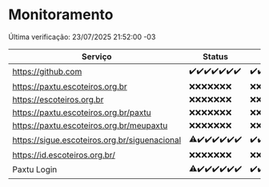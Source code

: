 # Monitoramento

Última verificação: 23/07/2025 21:52:00 -03

|Serviço|Status|Últimas 24h|
|---|---|---|
|https://github.com|<span title="2025-07-16: OK=23">✔️</span><span title="2025-07-17: OK=23">✔️</span><span title="2025-07-18: OK=23">✔️</span><span title="2025-07-19: OK=23">✔️</span><span title="2025-07-20: OK=22">✔️</span><span title="2025-07-21: OK=22">✔️</span><span title="2025-07-22: OK=23">✔️</span>|<span title="22/07/2025 21:53:00 -03 : 200">✔️</span><span title="22/07/2025 23:52:00 -03 : 200">✔️</span><span title="23/07/2025 00:56:00 -03 : 200">✔️</span><span title="23/07/2025 01:33:00 -03 : 200">✔️</span><span title="23/07/2025 02:19:00 -03 : 200">✔️</span><span title="23/07/2025 03:16:00 -03 : 200">✔️</span><span title="23/07/2025 04:15:00 -03 : 200">✔️</span><span title="23/07/2025 05:14:00 -03 : 200">✔️</span><span title="23/07/2025 06:15:00 -03 : 200">✔️</span><span title="23/07/2025 07:11:00 -03 : 200">✔️</span><span title="23/07/2025 08:09:00 -03 : 200">✔️</span><span title="23/07/2025 09:20:00 -03 : 200">✔️</span><span title="23/07/2025 10:31:00 -03 : 200">✔️</span><span title="23/07/2025 11:12:00 -03 : 200">✔️</span><span title="23/07/2025 12:11:00 -03 : 200">✔️</span><span title="23/07/2025 13:13:00 -03 : 200">✔️</span><span title="23/07/2025 14:13:00 -03 : 200">✔️</span><span title="23/07/2025 15:14:00 -03 : 200">✔️</span><span title="23/07/2025 16:10:00 -03 : 200">✔️</span><span title="23/07/2025 17:11:00 -03 : 200">✔️</span><span title="23/07/2025 18:10:00 -03 : 200">✔️</span><span title="23/07/2025 19:10:00 -03 : 200">✔️</span><span title="23/07/2025 20:10:00 -03 : 200">✔️</span><span title="23/07/2025 21:52:00 -03 : 200">✔️</span>|
|https://paxtu.escoteiros.org.br|<span title="2025-07-16: Falhas=23">❌</span><span title="2025-07-17: Falhas=23">❌</span><span title="2025-07-18: Falhas=23">❌</span><span title="2025-07-19: Falhas=23">❌</span><span title="2025-07-20: Falhas=22">❌</span><span title="2025-07-21: Falhas=22">❌</span><span title="2025-07-22: Falhas=23">❌</span>|<span title="22/07/2025 21:53:00 -03 : 403">❌</span><span title="22/07/2025 23:52:00 -03 : 403">❌</span><span title="23/07/2025 00:56:00 -03 : 403">❌</span><span title="23/07/2025 01:33:00 -03 : 403">❌</span><span title="23/07/2025 02:19:00 -03 : 403">❌</span><span title="23/07/2025 03:16:00 -03 : 403">❌</span><span title="23/07/2025 04:15:00 -03 : 403">❌</span><span title="23/07/2025 05:14:00 -03 : 403">❌</span><span title="23/07/2025 06:15:00 -03 : 403">❌</span><span title="23/07/2025 07:11:00 -03 : 403">❌</span><span title="23/07/2025 08:09:00 -03 : 403">❌</span><span title="23/07/2025 09:20:00 -03 : 403">❌</span><span title="23/07/2025 10:31:00 -03 : 403">❌</span><span title="23/07/2025 11:12:00 -03 : 403">❌</span><span title="23/07/2025 12:11:00 -03 : 403">❌</span><span title="23/07/2025 13:13:00 -03 : 403">❌</span><span title="23/07/2025 14:13:00 -03 : 403">❌</span><span title="23/07/2025 15:14:00 -03 : 403">❌</span><span title="23/07/2025 16:10:00 -03 : 403">❌</span><span title="23/07/2025 17:11:00 -03 : 403">❌</span><span title="23/07/2025 18:10:00 -03 : 403">❌</span><span title="23/07/2025 19:10:00 -03 : 403">❌</span><span title="23/07/2025 20:10:00 -03 : 403">❌</span><span title="23/07/2025 21:52:00 -03 : 403">❌</span>|
|https://escoteiros.org.br|<span title="2025-07-16: Falhas=23">❌</span><span title="2025-07-17: Falhas=23">❌</span><span title="2025-07-18: Falhas=23">❌</span><span title="2025-07-19: Falhas=23">❌</span><span title="2025-07-20: Falhas=22">❌</span><span title="2025-07-21: Falhas=22">❌</span><span title="2025-07-22: Falhas=23">❌</span>|<span title="22/07/2025 21:53:00 -03 : 403">❌</span><span title="22/07/2025 23:52:00 -03 : 403">❌</span><span title="23/07/2025 00:56:00 -03 : 403">❌</span><span title="23/07/2025 01:33:00 -03 : 403">❌</span><span title="23/07/2025 02:19:00 -03 : 403">❌</span><span title="23/07/2025 03:16:00 -03 : 403">❌</span><span title="23/07/2025 04:15:00 -03 : 403">❌</span><span title="23/07/2025 05:14:00 -03 : 403">❌</span><span title="23/07/2025 06:15:00 -03 : 403">❌</span><span title="23/07/2025 07:11:00 -03 : 403">❌</span><span title="23/07/2025 08:09:00 -03 : 403">❌</span><span title="23/07/2025 09:20:00 -03 : 403">❌</span><span title="23/07/2025 10:31:00 -03 : 403">❌</span><span title="23/07/2025 11:12:00 -03 : 403">❌</span><span title="23/07/2025 12:11:00 -03 : 403">❌</span><span title="23/07/2025 13:13:00 -03 : 403">❌</span><span title="23/07/2025 14:13:00 -03 : 403">❌</span><span title="23/07/2025 15:14:00 -03 : 403">❌</span><span title="23/07/2025 16:10:00 -03 : 403">❌</span><span title="23/07/2025 17:11:00 -03 : 403">❌</span><span title="23/07/2025 18:10:00 -03 : 403">❌</span><span title="23/07/2025 19:10:00 -03 : 403">❌</span><span title="23/07/2025 20:10:00 -03 : 403">❌</span><span title="23/07/2025 21:52:00 -03 : 403">❌</span>|
|https://paxtu.escoteiros.org.br/paxtu|<span title="2025-07-16: Falhas=23">❌</span><span title="2025-07-17: Falhas=23">❌</span><span title="2025-07-18: Falhas=23">❌</span><span title="2025-07-19: Falhas=23">❌</span><span title="2025-07-20: Falhas=22">❌</span><span title="2025-07-21: Falhas=22">❌</span><span title="2025-07-22: Falhas=23">❌</span>|<span title="22/07/2025 21:53:00 -03 : 403">❌</span><span title="22/07/2025 23:52:00 -03 : 403">❌</span><span title="23/07/2025 00:56:00 -03 : 403">❌</span><span title="23/07/2025 01:33:00 -03 : 403">❌</span><span title="23/07/2025 02:19:00 -03 : 403">❌</span><span title="23/07/2025 03:16:00 -03 : 403">❌</span><span title="23/07/2025 04:15:00 -03 : 403">❌</span><span title="23/07/2025 05:14:00 -03 : 403">❌</span><span title="23/07/2025 06:15:00 -03 : 403">❌</span><span title="23/07/2025 07:11:00 -03 : 403">❌</span><span title="23/07/2025 08:09:00 -03 : 403">❌</span><span title="23/07/2025 09:20:00 -03 : 403">❌</span><span title="23/07/2025 10:31:00 -03 : 403">❌</span><span title="23/07/2025 11:12:00 -03 : 403">❌</span><span title="23/07/2025 12:11:00 -03 : 403">❌</span><span title="23/07/2025 13:13:00 -03 : 403">❌</span><span title="23/07/2025 14:13:00 -03 : 403">❌</span><span title="23/07/2025 15:14:00 -03 : 403">❌</span><span title="23/07/2025 16:10:00 -03 : 403">❌</span><span title="23/07/2025 17:11:00 -03 : 403">❌</span><span title="23/07/2025 18:10:00 -03 : 403">❌</span><span title="23/07/2025 19:10:00 -03 : 403">❌</span><span title="23/07/2025 20:10:00 -03 : 403">❌</span><span title="23/07/2025 21:52:00 -03 : 403">❌</span>|
|https://paxtu.escoteiros.org.br/meupaxtu|<span title="2025-07-16: Falhas=23">❌</span><span title="2025-07-17: Falhas=23">❌</span><span title="2025-07-18: Falhas=23">❌</span><span title="2025-07-19: Falhas=23">❌</span><span title="2025-07-20: Falhas=22">❌</span><span title="2025-07-21: Falhas=22">❌</span><span title="2025-07-22: Falhas=23">❌</span>|<span title="22/07/2025 21:53:00 -03 : 403">❌</span><span title="22/07/2025 23:52:00 -03 : 403">❌</span><span title="23/07/2025 00:56:00 -03 : 403">❌</span><span title="23/07/2025 01:33:00 -03 : 403">❌</span><span title="23/07/2025 02:19:00 -03 : 403">❌</span><span title="23/07/2025 03:16:00 -03 : 403">❌</span><span title="23/07/2025 04:15:00 -03 : 403">❌</span><span title="23/07/2025 05:14:00 -03 : 403">❌</span><span title="23/07/2025 06:15:00 -03 : 403">❌</span><span title="23/07/2025 07:11:00 -03 : 403">❌</span><span title="23/07/2025 08:09:00 -03 : 403">❌</span><span title="23/07/2025 09:20:00 -03 : 403">❌</span><span title="23/07/2025 10:31:00 -03 : 403">❌</span><span title="23/07/2025 11:12:00 -03 : 403">❌</span><span title="23/07/2025 12:11:00 -03 : 403">❌</span><span title="23/07/2025 13:13:00 -03 : 403">❌</span><span title="23/07/2025 14:13:00 -03 : 403">❌</span><span title="23/07/2025 15:14:00 -03 : 403">❌</span><span title="23/07/2025 16:10:00 -03 : 403">❌</span><span title="23/07/2025 17:11:00 -03 : 403">❌</span><span title="23/07/2025 18:10:00 -03 : 403">❌</span><span title="23/07/2025 19:10:00 -03 : 403">❌</span><span title="23/07/2025 20:10:00 -03 : 403">❌</span><span title="23/07/2025 21:52:00 -03 : 403">❌</span>|
|https://sigue.escoteiros.org.br/siguenacional|<span title="2025-07-16: OK=22, Falhas=1">⚠️</span><span title="2025-07-17: OK=23">✔️</span><span title="2025-07-18: OK=23">✔️</span><span title="2025-07-19: OK=23">✔️</span><span title="2025-07-20: OK=22">✔️</span><span title="2025-07-21: OK=22">✔️</span><span title="2025-07-22: OK=23">✔️</span>|<span title="22/07/2025 21:53:00 -03 : 200">✔️</span><span title="22/07/2025 23:52:00 -03 : 200">✔️</span><span title="23/07/2025 00:56:00 -03 : 200">✔️</span><span title="23/07/2025 01:33:00 -03 : 200">✔️</span><span title="23/07/2025 02:19:00 -03 : 200">✔️</span><span title="23/07/2025 03:16:00 -03 : 200">✔️</span><span title="23/07/2025 04:15:00 -03 : 200">✔️</span><span title="23/07/2025 05:14:00 -03 : 200">✔️</span><span title="23/07/2025 06:15:00 -03 : 200">✔️</span><span title="23/07/2025 07:11:00 -03 : 200">✔️</span><span title="23/07/2025 08:09:00 -03 : 200">✔️</span><span title="23/07/2025 09:20:00 -03 : 200">✔️</span><span title="23/07/2025 10:31:00 -03 : 200">✔️</span><span title="23/07/2025 11:12:00 -03 : 200">✔️</span><span title="23/07/2025 12:11:00 -03 : 200">✔️</span><span title="23/07/2025 13:13:00 -03 : 200">✔️</span><span title="23/07/2025 14:13:00 -03 : 200">✔️</span><span title="23/07/2025 15:14:00 -03 : 200">✔️</span><span title="23/07/2025 16:10:00 -03 : 200">✔️</span><span title="23/07/2025 17:11:00 -03 : 200">✔️</span><span title="23/07/2025 18:10:00 -03 : 200">✔️</span><span title="23/07/2025 19:10:00 -03 : 200">✔️</span><span title="23/07/2025 20:10:00 -03 : 200">✔️</span><span title="23/07/2025 21:52:00 -03 : 200">✔️</span>|
|https://id.escoteiros.org.br/|<span title="2025-07-16: Falhas=23">❌</span><span title="2025-07-17: Falhas=23">❌</span><span title="2025-07-18: Falhas=23">❌</span><span title="2025-07-19: Falhas=23">❌</span><span title="2025-07-20: Falhas=22">❌</span><span title="2025-07-21: Falhas=22">❌</span><span title="2025-07-22: Falhas=23">❌</span>|<span title="22/07/2025 21:53:00 -03 : 403">❌</span><span title="22/07/2025 23:52:00 -03 : 403">❌</span><span title="23/07/2025 00:56:00 -03 : 403">❌</span><span title="23/07/2025 01:33:00 -03 : 403">❌</span><span title="23/07/2025 02:19:00 -03 : 403">❌</span><span title="23/07/2025 03:16:00 -03 : 403">❌</span><span title="23/07/2025 04:15:00 -03 : 403">❌</span><span title="23/07/2025 05:14:00 -03 : 403">❌</span><span title="23/07/2025 06:15:00 -03 : 403">❌</span><span title="23/07/2025 07:11:00 -03 : 403">❌</span><span title="23/07/2025 08:09:00 -03 : 403">❌</span><span title="23/07/2025 09:20:00 -03 : 403">❌</span><span title="23/07/2025 10:31:00 -03 : 403">❌</span><span title="23/07/2025 11:12:00 -03 : 403">❌</span><span title="23/07/2025 12:11:00 -03 : 403">❌</span><span title="23/07/2025 13:13:00 -03 : 403">❌</span><span title="23/07/2025 14:13:00 -03 : 403">❌</span><span title="23/07/2025 15:14:00 -03 : 403">❌</span><span title="23/07/2025 16:10:00 -03 : 403">❌</span><span title="23/07/2025 17:11:00 -03 : 403">❌</span><span title="23/07/2025 18:10:00 -03 : 403">❌</span><span title="23/07/2025 19:10:00 -03 : 403">❌</span><span title="23/07/2025 20:10:00 -03 : 403">❌</span><span title="23/07/2025 21:52:00 -03 : 403">❌</span>|
|Paxtu Login|<span title="2025-07-16: OK=22, Falhas=1">⚠️</span><span title="2025-07-17: OK=23">✔️</span><span title="2025-07-18: OK=23">✔️</span><span title="2025-07-19: OK=23">✔️</span><span title="2025-07-20: OK=22">✔️</span><span title="2025-07-21: OK=22">✔️</span><span title="2025-07-22: OK=23">✔️</span>|<span title="22/07/2025 21:53:00 -03 : 200">✔️</span><span title="22/07/2025 23:52:00 -03 : 200">✔️</span><span title="23/07/2025 00:56:00 -03 : 200">✔️</span><span title="23/07/2025 01:33:00 -03 : 200">✔️</span><span title="23/07/2025 02:19:00 -03 : 200">✔️</span><span title="23/07/2025 03:16:00 -03 : 200">✔️</span><span title="23/07/2025 04:15:00 -03 : 200">✔️</span><span title="23/07/2025 05:14:00 -03 : 200">✔️</span><span title="23/07/2025 06:15:00 -03 : 200">✔️</span><span title="23/07/2025 07:11:00 -03 : 200">✔️</span><span title="23/07/2025 08:09:00 -03 : 200">✔️</span><span title="23/07/2025 09:20:00 -03 : 200">✔️</span><span title="23/07/2025 10:31:00 -03 : 200">✔️</span><span title="23/07/2025 11:12:00 -03 : 200">✔️</span><span title="23/07/2025 12:11:00 -03 : 200">✔️</span><span title="23/07/2025 13:13:00 -03 : 200">✔️</span><span title="23/07/2025 14:13:00 -03 : 200">✔️</span><span title="23/07/2025 15:14:00 -03 : 200">✔️</span><span title="23/07/2025 16:10:00 -03 : 200">✔️</span><span title="23/07/2025 17:11:00 -03 : 200">✔️</span><span title="23/07/2025 18:10:00 -03 : 200">✔️</span><span title="23/07/2025 19:10:00 -03 : 200">✔️</span><span title="23/07/2025 20:10:00 -03 : 200">✔️</span><span title="23/07/2025 21:52:00 -03 : 200">✔️</span>|

